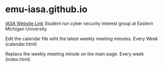 # emu-iasa.github.io
<a class="btn btn-primary" href="https://emu-iasa.github.io/" role="button">IASA Website Link</a>
Student run cyber security interest group at Eastern Michigan University 

Edit the calendar file wiht the latest weekly meeting minutes. Every Week (calendar.html)

Replace the weekly meeting minute on the main page. Every week (index.html)

